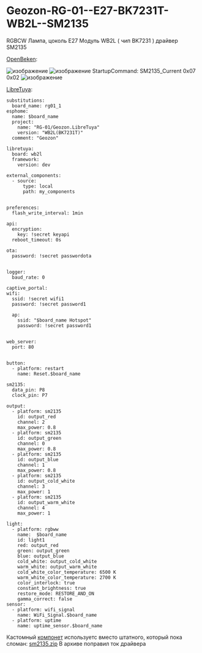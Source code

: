 # Geozon-RG-01--E27-BK7231T-WB2L--SM2135
RGBCW Лампа, цоколь E27 Модуль WB2L ( чип BK7231 ) драйвер SM2135

[OpenBeken](https://github.com/openshwprojects/OpenBK7231T_App):

![изображение](https://user-images.githubusercontent.com/64173457/223051331-79944bf3-02e1-4933-bbbd-02d2fcaf5c21.png)
![изображение](https://user-images.githubusercontent.com/64173457/223051525-6f7fe76d-109d-4f8c-9253-60bf13ec48db.png)
StartupCommand: SM2135_Current 0x07 0x02
![изображение](https://user-images.githubusercontent.com/64173457/223051713-d4bbab86-33d1-4c63-9a4f-c80fe730288f.png)


[LibreTuya](https://github.com/kuba2k2/libretuya):
```
substitutions:
  board_name: rg01_1
esphome:
  name: $board_name
  project:
    name: "RG-01/Geozon.LibreTuya"
    version: "WB2L(BK7231T)"
  comment: "Geozon"

libretuya:
  board: wb2l
  framework:
    version: dev

external_components:
  - source:
      type: local
      path: my_components


preferences:
  flash_write_interval: 1min

api:
  encryption:
    key: !secret keyapi 
  reboot_timeout: 0s

ota:
  password: !secret passwordota


logger:
  baud_rate: 0

captive_portal:
wifi:
  ssid: !secret wifi1
  password: !secret password1

  ap:
    ssid: "$board_name Hotspot"
    password: !secret password1


web_server:
  port: 80  


button:
  - platform: restart
    name: Reset.$board_name

sm2135:
  data_pin: P8
  clock_pin: P7

output:
  - platform: sm2135
    id: output_red
    channel: 2
    max_power: 0.8
  - platform: sm2135
    id: output_green
    channel: 0
    max_power: 0.8
  - platform: sm2135
    id: output_blue
    channel: 1
    max_power: 0.8
  - platform: sm2135
    id: output_cold_white
    channel: 3
    max_power: 1
  - platform: sm2135
    id: output_warm_white
    channel: 4
    max_power: 1

light:
  - platform: rgbww
    name:  $board_name
    id: light1
    red: output_red
    green: output_green
    blue: output_blue
    cold_white: output_cold_white
    warm_white: output_warm_white
    cold_white_color_temperature: 6500 K
    warm_white_color_temperature: 2700 K
    color_interlock: true
    constant_brightness: true
    restore_mode: RESTORE_AND_ON
    gamma_correct: false
sensor:
  - platform: wifi_signal
    name: WiFi_Signal.$board_name
  - platform: uptime
    name: uptime_sensor.$board_name
```
Кастомный [компонет](https://git.kolosowscy.pl/homeassistant/esphome-hardware/-/tree/10d9f14fe8e9185eab9cc4ed9f239e3e4a0e0203/custom_components/sm2135) используетс вместо штатного, который пока сломан: [sm2135.zip](https://github.com/esnet146/Geozon-RG-01--E27-BK7231T-WB2L--SM2135/files/10895782/sm2135.zip)
В архиве поправил ток драйвера
